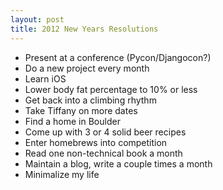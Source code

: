 ```yaml
---
layout: post
title: 2012 New Years Resolutions
---
```


* Present at a conference (Pycon/Djangocon?)
* Do a new project every month
* Learn iOS
* Lower body fat percentage to 10% or less
* Get back into a climbing rhythm 
* Take Tiffany on more dates
* Find a home in Boulder
* Come up with 3 or 4 solid beer recipes 
* Enter homebrews into competition
* Read one non-technical book a month
* Maintain a blog, write a couple times a month
* Minimalize my life